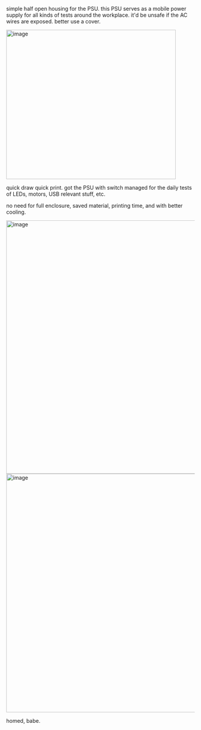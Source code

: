 simple half open housing for the PSU. this PSU serves as a mobile power supply for all kinds of tests around the workplace. it'd be unsafe if the AC wires are exposed. better use a cover. 

<img width="453" height="398" alt="image" src="https://github.com/user-attachments/assets/a9673b50-04b9-490d-a6ae-51a68bd983c8" />

quick draw quick print. got the PSU with switch managed for the daily tests of LEDs, motors, USB relevant stuff, etc. 

no need for full enclosure, saved material, printing time, and with better cooling. 

<img width="833" height="675" alt="image" src="https://github.com/user-attachments/assets/2d221f64-fbd1-4e84-b37f-48cbc0617df9" />

<img width="890" height="636" alt="image" src="https://github.com/user-attachments/assets/0583c80b-2e35-4961-8096-340e4687f305" />

homed, babe. 
